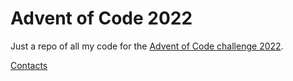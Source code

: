 # Advent of Code 2022
Just a repo of all my code for the [Advent of Code challenge 2022](https://adventofcode.com/2022).

[Contacts](https://torkd.space)
